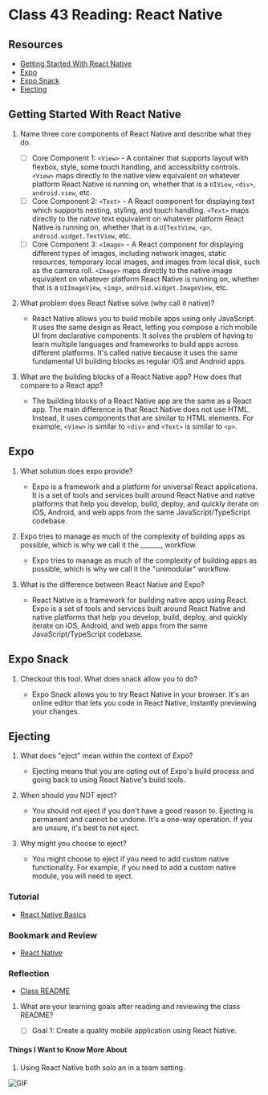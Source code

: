 # Class 43 Reading: React Native

## Resources

- [Getting Started With React Native](https://reactnative.dev/docs/getting-started)
- [Expo](https://expo.dev/)
- [Expo Snack](https://snack.expo.dev/)
- [Ejecting](https://docs.expo.dev/archive/glossary/#eject?redirected)

## Getting Started With React Native

1. Name three core components of React Native and describe what they do.

    - [ ] Core Component 1: `<View>` - A container that supports layout with flexbox, style, some touch handling, and accessibility controls. `<View>` maps directly to the native view equivalent on whatever platform React Native is running on, whether that is a `UIView`, `<div>`, `android.view`, etc.
    - [ ] Core Component 2: `<Text>` - A React component for displaying text which supports nesting, styling, and touch handling. `<Text>` maps directly to the native text equivalent on whatever platform React Native is running on, whether that is a `UITextView`, `<p>`, `android.widget.TextView`, etc.
    - [ ] Core Component 3: `<Image>` - A React component for displaying different types of images, including network images, static resources, temporary local images, and images from local disk, such as the camera roll. `<Image>` maps directly to the native image equivalent on whatever platform React Native is running on, whether that is a `UIImageView`, `<img>`, `android.widget.ImageView`, etc.

2. What problem does React Native solve (why call it native)?

    - React Native allows you to build mobile apps using only JavaScript. It uses the same design as React, letting you compose a rich mobile UI from declarative components. It solves the problem of having to learn multiple languages and frameworks to build apps across different platforms. It's called native because it uses the same fundamental UI building blocks as regular iOS and Android apps.

3. What are the building blocks of a React Native app? How does that compare to a React app?

    - The building blocks of a React Native app are the same as a React app. The main difference is that React Native does not use HTML. Instead, it uses components that are similar to HTML elements. For example, `<View>` is similar to `<div>` and `<Text>` is similar to `<p>`.

## Expo

1. What solution does expo provide?

    - Expo is a framework and a platform for universal React applications. It is a set of tools and services built around React Native and native platforms that help you develop, build, deploy, and quickly iterate on iOS, Android, and web apps from the same JavaScript/TypeScript codebase.

2. Expo tries to manage as much of the complexity of building apps as possible, which is why we call it the _______ workflow.

    - Expo tries to manage as much of the complexity of building apps as possible, which is why we call it the "unimodular" workflow.

3. What is the difference between React Native and Expo?

    - React Native is a framework for building native apps using React. Expo is a set of tools and services built around React Native and native platforms that help you develop, build, deploy, and quickly iterate on iOS, Android, and web apps from the same JavaScript/TypeScript codebase.

## Expo Snack

1. Checkout this tool. What does snack allow you to do?

    - Expo Snack allows you to try React Native in your browser. It's an online editor that lets you code in React Native, instantly previewing your changes.

## Ejecting

1. What does "eject" mean within the context of Expo?

    - Ejecting means that you are opting out of Expo's build process and going back to using React Native's build tools.

2. When should you NOT eject?

    - You should not eject if you don't have a good reason to. Ejecting is permanent and cannot be undone. It's a one-way operation. If you are unsure, it's best to not eject.

3. Why might you choose to eject?

    - You might choose to eject if you need to add custom native functionality. For example, if you need to add a custom native module, you will need to eject.

### Tutorial

- [React Native Basics](https://reactnative.dev/docs/tutorial)

### Bookmark and Review

- [React Native](https://reactnative.dev/)

### Reflection

- [Class README](https://codefellows.github.io/code-401-javascript-guide/curriculum/class-41/)

1. What are your learning goals after reading and reviewing the class README?

    - [ ] Goal 1: Create a quality mobile application using React Native.

#### Things I Want to Know More About

1. Using React Native both solo an in a team setting.

![GIF](https://media.giphy.com/media/4tRr2ULBwiIA8/giphy.gif)
